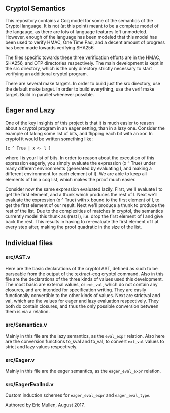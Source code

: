 ## Cryptol Semantics

This repository contains a Coq model for some of the semantics of the
Cryptol language. It is not (at this point) meant to be a complete
model of the langauge, as there are lots of language features left
unmodeled. However, enough of the language has been modeled that this
model has been used to verify HMAC, One Time Pad, and a decent amount
of progress has been made towards verifying SHA256.

The files specific towards these three verification efforts are in the
HMAC, SHA256, and OTP directories respectively. The main development
is kept in the src directory, which is the only directory strictly
necessary to start verifying an additional cryptol program.

There are several make targets. In order to build just the src
directory, use the default make target. In order to build everything,
use the verif make target. Build in parallel whenever possible.

## Eager and Lazy

One of the key insights of this project is that it is much easier to
reason about a cryptol program in an eager setting, than in a lazy
one.  Consider the example of taking some list of bits, and flipping
each bit with an xor. In cryptol it would be written something like:

    [x ^ True | x <- l ]

where l is your list of bits. In order to reason about the execution
of this expression eagerly, you simply evaluate the expression (x ^
True) under many different environments (generated by evaluating l,
and making a different environment for each element of l). We are able
to keep all elements of l in a coq list, which makes the proof much
easier.

Consider now the same expression evaluated lazily. First, we'll
evaluate l to get the first element, and a thunk which produces the
rest of l. Next we'll evaluate the expression (x ^ True) with x bound
to the first element of l, to get the first element of our
result. Next we'll produce a thunk to produce the rest of the
list. Due to the complexities of matches in cryptol, the semantics
currently model this thunk as (rest l), i.e. drop the first element of
l and give back the rest. This results in having to re-evaluate the
first element of l at every step after, making the proof quadratic in
the size of the list.

## Individual files

### src/AST.v

Here are the basic declarations of the cryptol AST, defined as such to
be parseable from the output of the :extract-coq cryptol command. Also
in this file are the declarations of the three kinds of values used
this development. The most basic are external values, or `ext_val`,
which do not contain any closures, and are intended for specification
writing. They are easily functionally convertible to the other kinds
of values. Next are strictval and val, which are the values for eager
and lazy evaluation respectively. They both do contain closures, and
thus the only possible conversion between them is via a relation.

### src/Semantics.v

Mainly in this file are the lazy semantics, as the `eval_expr`
relation. Also here are the conversion functions to_sval and to_val,
to convert `ext_val` values to strict and lazy values respectively.

### src/Eager.v

Mainly in this file are the eager semantics, as the `eager_eval_expr`
relation.

### src/EagerEvalInd.v

Custom induction schemes for `eager_eval_expr` and `eager_eval_type`.




Authored by Eric Mullen, August 2017.